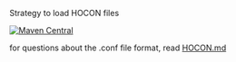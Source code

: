 Strategy to load HOCON files

[![Maven Central](https://maven-badges.herokuapp.com/maven-central/com.github.ladutsko/spring-boot-starter-hocon/badge.svg)](https://maven-badges.herokuapp.com/maven-central/com.github.ladutsko/spring-boot-starter-hocon)

for questions about the .conf file format, read [HOCON.md](https://github.com/lightbend/config/blob/master/HOCON.md)
